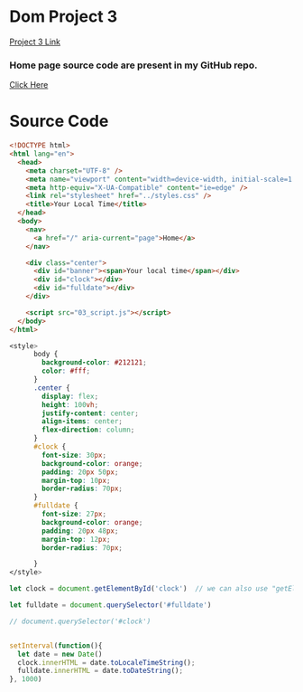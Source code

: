# Dom Project 3

[Project 3 Link](https://stackblitz.com/edit/dom-project-chaiaurcode-hhsqnf?file=3-DigitalClock%2F03_index.html)


### Home page source code are present in my GitHub repo.
[Click Here](https://github.com/Umair24/JavaScript-chai-aur-code)

# Source Code
```HTML
<!DOCTYPE html>
<html lang="en">
  <head>
    <meta charset="UTF-8" />
    <meta name="viewport" content="width=device-width, initial-scale=1.0" />
    <meta http-equiv="X-UA-Compatible" content="ie=edge" />
    <link rel="stylesheet" href="../styles.css" />
    <title>Your Local Time</title>
  </head>
  <body>
    <nav>
      <a href="/" aria-current="page">Home</a>
    </nav>

    <div class="center">
      <div id="banner"><span>Your local time</span></div>
      <div id="clock"></div>
      <div id="fulldate"></div>
    </div>

    <script src="03_script.js"></script>
  </body>
</html>
``` 

```CSS
<style>
      body {
        background-color: #212121;
        color: #fff;
      }
      .center {
        display: flex;
        height: 100vh;
        justify-content: center;
        align-items: center;
        flex-direction: column;
      }
      #clock {
        font-size: 30px;
        background-color: orange;
        padding: 20px 50px;
        margin-top: 10px;
        border-radius: 70px;
      }
      #fulldate {
        font-size: 27px;
        background-color: orange;
        padding: 20px 48px;
        margin-top: 12px;
        border-radius: 70px;

      }
</style>
```


```JavaScript
let clock = document.getElementById('clock')  // we can also use "getElementById" instead of "querySelector"

let fulldate = document.querySelector('#fulldate')

// document.querySelector('#clock') 


setInterval(function(){
  let date = new Date()
  clock.innerHTML = date.toLocaleTimeString();
  fulldate.innerHTML = date.toDateString();
}, 1000)
```